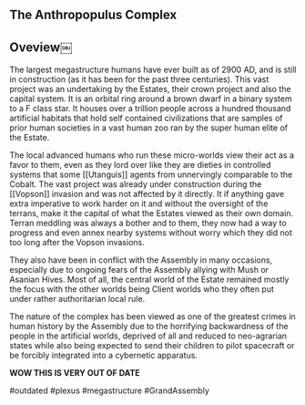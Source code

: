 ## The Anthropopulus Complex

## Oveview￼

The largest megastructure humans have ever built as of 2900 AD, and is still in construction (as it has been for the past three centuries).  This vast project was an undertaking by the Estates, their crown project and also the capital system.  It is an orbital ring around a brown dwarf in a binary system to a F class star.  It houses over a trillion people across a hundred thousand artificial habitats that hold self contained civilizations that are samples of prior human societies in a vast human zoo ran by the super human elite of the Estate.  

The local advanced humans who run these micro-worlds view their act as a favor to them, even as they lord over like they are dieties in controlled systems that some [[Utanguis]] agents from unnervingly comparable to the Cobalt.  The vast project was already under construction during the [[Vopson]] invasion and was not affected by it directly.  It if anything gave extra imperative to work harder on it and without the oversight of the terrans, make it the capital of what the Estates viewed as their own domain.  Terran meddling was always a bother and to them, they now had a way to progress and even annex nearby systems without worry which they did not too long after the Vopson invasions.  

  They also have been in conflict with the Assembly in many occasions, especially due to ongoing fears of the Assembly allying with Mush or Asanian Hives.  Most of all, the central world of the Estate remained mostly the focus with the other worlds being Client worlds who they often put under rather authoritarian local rule.  

The nature of the complex has been viewed as one of the greatest crimes in human history by the Assembly due to the horrifying backwardness of the people in the artificial worlds, deprived of all and reduced to neo-agrarian states while also being expected to send their children to pilot spacecraft or be forcibly integrated into a cybernetic apparatus.  

**WOW THIS IS VERY OUT OF DATE**

#outdated 
#plexus 
#megastructure 
#GrandAssembly 